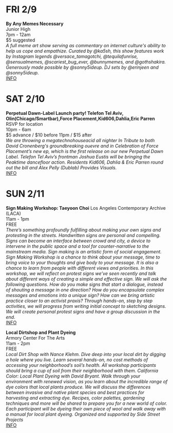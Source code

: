 # FRI 2/9
**By Any Memes Necessary**  
Junior High  
7pm - 12am  
$5 suggested  
*A full meme art show serving as commentary on internet culture's ability to help us cope and empathize. Curated by @ka5sh, this show features work by Instagram legends @versace_tamagotchi, @tequilafunrise, @sensualmemes, @scariest_bug_ever, @bunnymemes, and @gothshakira. Generously made possible by @sonny5ideup. DJ sets by @erinjeen and @sonny5ideup.*  
[INFO](https://www.facebook.com/events/760261384125669/)  

# SAT 2/10
**Perpetual Dawn-Label Launch party! Telefon Tel Aviv, Olin(Chicago/Smartbar),Force Placement,Kid606,Dahlia,Eric Parren**  
RSVP for location  
10pm - 6am  
$5 advance / $10 before 11pm / $15 after  
*We are throwing a megatechnohouseacid all nighter In Tribute to both David Cronenberg's groundbreaking ouevre and in Celebration of Force Placement’s new ep, which is the first release on our new Perpetual Dawn Label. Telefon Tel Aviv’s frontman Joshua Eustis will be bringing the Peaktime dancefloor action. Residents Kid606, Dahlia & Eric Parren round out the bill and Alex Pelly (Dublab) Provides Visuals.*  
[INFO](https://www.facebook.com/events/1324943497576618/)  

# SUN 2/11

**Sign Making Workshop: Taeyoon Choi**
Los Angeles Contemporary Archive (LACA)  
11am - 1pm  
FREE  
*There’s something profoundly fulfilling about making your own signs and protesting in the streets. Handwritten signs are personal and compelling. Signs can become an interface between crowd and city, a device to intervene in the public space and a tool for counter-narrative to the mainstream media. Sign making is an artistic form of social engagement. Sign Making Workshop is a chance to think about your message, time to bring voice to your thoughts and give body to your message. It is also a chance to learn from people with different views and priorities. In this workshop, we will reflect on protest signs we’ve seen recently and talk about different ways of creating a simple and effective sign. We will ask the following questions. How do you make signs that start a dialogue, instead of shouting a message in one direction? How do you encapsulate complex messages and emotions into a unique sign? How can we bring artistic practice closer to an activist praxis? Through hands-on, step by step activities, we will progress from writing initial concept to sketching designs. We will create personal protest signs and have a group discussion in the end.*  
[INFO](http://www.lacarchive.com/sign-making-workshop)  

**Local Dirtshop and Plant Dyeing**  
Armory Center For The Arts  
11am - 2pm  
FREE  
*Local Dirt Shop with Nance Klehm.
Dive deep into your local dirt by digging a hole where you live. Learn several hands-on, no cost methods of accessing your neighborhood’s soil’s health. All workshop participants should bring a cup of soil from their neighborhood with them. California Color: Local Plant Dyeing with David Bryant. Walk through your environment with renewed vision, as you learn about the incredible range of dye colors that local plants produce. We will discuss the differences between invasive and native plant species and best practices for harvesting and extracting dye. Recipes, color palettes, gardening techniques and more will be shared to prepare you for a new world of color. Each participant will be dyeing their own piece of wool and walk away with a manual for local plant dyeing. Organized and supported by Side Street Projects*  
[INFO](https://www.facebook.com/events/1622697387746358/)  
